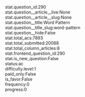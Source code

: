stat.question_id:290  
stat.question__article__live:None  
stat.question__article__slug:None  
stat.question__title:Word Pattern  
stat.question__title_slug:word-pattern  
stat.question__hide:False  
stat.total_acs:7893  
stat.total_submitted:20088  
stat.total_column_articles:8  
stat.frontend_question_id:290  
stat.is_new_question:False  
status:ac  
difficulty.level:1  
paid_only:False  
is_favor:False  
frequency:0  
progress:0  
